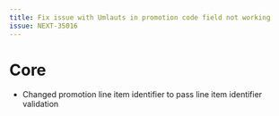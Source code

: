 ```yaml
---
title: Fix issue with Umlauts in promotion code field not working
issue: NEXT-35016
---
```

# Core
* Changed promotion line item identifier to pass line item identifier validation
